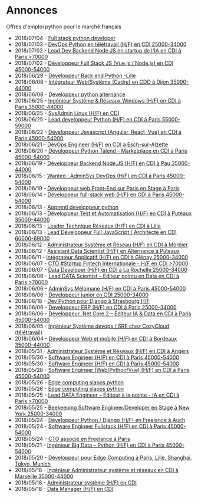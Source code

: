 # Annonces

Offres d'emploi python pour le marché français

* 2018/07/04 - [Full stack python developer](http://www.pyjobs.fr/jobs/details/6226/full-stack-python-developer "Full stack python developer")
* 2018/07/03 - [DevOps Python en télétravail (H/F) en CDI 25000-34000](http://www.pyjobs.fr/jobs/details/6225/devops-python-en-teletravail-h-f-en-cdi-25000-34000 "DevOps Python en télétravail (H/F) en CDI 25000-34000")
* 2018/07/02 - [Lead Dev Backend Node JS en startup de l'IA en CDI à Paris >70000](http://www.pyjobs.fr/jobs/details/6223/lead-dev-backend-node-js-en-startup-de-lia-en-cdi-a-paris-70000 "Lead Dev Backend Node JS en startup de l'IA en CDI à Paris >70000")
* 2018/07/02 - [Développeur Full Stack JS (Vue.js / Node.js) en CDI 45000-54000](http://www.pyjobs.fr/jobs/details/6224/developpeur-full-stack-js-vue-js-node-js-en-cdi-45000-54000 "Développeur Full Stack JS (Vue.js / Node.js) en CDI 45000-54000")
* 2018/06/29 - [Développeur Back end Python -Lille](http://www.pyjobs.fr/jobs/details/6222/developpeur-back-end-python-lille "Développeur Back end Python -Lille")
* 2018/06/08 - [Intégrateur Web/Système (Cadre) en CDD à Dijon 35000-44000](http://www.pyjobs.fr/jobs/details/6202/integrateur-web-systeme-cadre-en-cdd-a-dijon-35000-44000 "Intégrateur Web/Système (Cadre) en CDD à Dijon 35000-44000")
* 2018/06/08 - [Developpeur python alternance](http://www.pyjobs.fr/jobs/details/6203/developpeur-python-alternance "Developpeur python alternance")
* 2018/06/25 - [Ingénieur Système & Réseaux Windows (H/F) en CDI à Paris 35000-44000](http://www.pyjobs.fr/jobs/details/6221/ingenieur-systeme-reseaux-windows-h-f-en-cdi-a-paris-35000-44000 "Ingénieur Système & Réseaux Windows (H/F) en CDI à Paris 35000-44000")
* 2018/06/25 - [SysAdmin Linux (H/F) en CDI](http://www.pyjobs.fr/jobs/details/6220/sysadmin-linux-h-f-en-cdi "SysAdmin Linux (H/F) en CDI")
* 2018/06/25 - [Lead developpeur Python (H/F) en CDI à Paris 55000-59000](http://www.pyjobs.fr/jobs/details/6219/lead-developpeur-python-h-f-en-cdi-a-paris-55000-59000 "Lead developpeur Python (H/F) en CDI à Paris 55000-59000")
* 2018/06/22 - [Développeur Javascript (Angular, React, Vue) en CDI à Paris 45000-54000](http://www.pyjobs.fr/jobs/details/6218/developpeur-javascript-angular-react-vue-en-cdi-a-paris-45000-54000 "Développeur Javascript (Angular, React, Vue) en CDI à Paris 45000-54000")
* 2018/06/21 - [DevOps Engineer (H/F) en CDI à Esch-sur-Alzette](http://www.pyjobs.fr/jobs/details/6217/devops-engineer-h-f-en-cdi-a-esch-sur-alzette "DevOps Engineer (H/F) en CDI à Esch-sur-Alzette")
* 2018/06/20 - [Développeur Python Talend - Marketplace en CDI à Paris 45000-54000](http://www.pyjobs.fr/jobs/details/6216/developpeur-python-talend-marketplace-en-cdi-a-paris-45000-54000 "Développeur Python Talend - Marketplace en CDI à Paris 45000-54000")
* 2018/06/19 - [Développeur Backend Node.JS (H/F) en CDI à Pau 35000-44000](http://www.pyjobs.fr/jobs/details/6215/developpeur-backend-node-js-h-f-en-cdi-a-pau-35000-44000 "Développeur Backend Node.JS (H/F) en CDI à Pau 35000-44000")
* 2018/06/15 - [Wanted : AdminSys DevOps (H/F) en CDI à Paris 45000-54000](http://www.pyjobs.fr/jobs/details/6212/wanted-adminsys-devops-h-f-en-cdi-a-paris-45000-54000 "Wanted : AdminSys DevOps (H/F) en CDI à Paris 45000-54000")
* 2018/06/19 - [Développeur web Front-End sur Paris en Stage à Paris](http://www.pyjobs.fr/jobs/details/6214/developpeur-web-front-end-sur-paris-en-stage-a-paris "Développeur web Front-End sur Paris en Stage à Paris")
* 2018/06/14 - [Développeur full-stack web (H/F) en CDI à Paris 45000-54000](http://www.pyjobs.fr/jobs/details/6211/developpeur-full-stack-web-h-f-en-cdi-a-paris-45000-54000 "Développeur full-stack web (H/F) en CDI à Paris 45000-54000")
* 2018/06/13 - [Apprenti developpeur python](http://www.pyjobs.fr/jobs/details/6210/apprenti-developpeur-python "Apprenti developpeur python")
* 2018/06/13 - [Développeur Test et Automatisation (H/F) en CDI à Puteaux 35000-44000](http://www.pyjobs.fr/jobs/details/6208/developpeur-test-et-automatisation-h-f-en-cdi-a-puteaux-35000-44000 "Développeur Test et Automatisation (H/F) en CDI à Puteaux 35000-44000")
* 2018/06/13 - [Leader Technique Réseaux (H/F) en CDI à Lille](http://www.pyjobs.fr/jobs/details/6209/leader-technique-reseaux-h-f-en-cdi-a-lille "Leader Technique Réseaux (H/F) en CDI à Lille")
* 2018/06/13 - [Lead Développeur Full JavaScript / Architecte en CDI 60000-69000](http://www.pyjobs.fr/jobs/details/6207/lead-developpeur-full-javascript-architecte-en-cdi-60000-69000 "Lead Développeur Full JavaScript / Architecte en CDI 60000-69000")
* 2018/06/12 - [Administrateur Système et Réseau (H/F) en CDI à Morbier](http://www.pyjobs.fr/jobs/details/6205/administrateur-systeme-et-reseau-h-f-en-cdi-a-morbier "Administrateur Système et Réseau (H/F) en CDI à Morbier")
* 2018/06/12 - [Assistant Data Scientist (H/F) en Alternance à Puteaux](http://www.pyjobs.fr/jobs/details/6206/assistant-data-scientist-h-f-en-alternance-a-puteaux "Assistant Data Scientist (H/F) en Alternance à Puteaux")
* 2018/06/11 - [Intégrateur Applicatif (H/F) en CDI à Glénay 25000-34000](http://www.pyjobs.fr/jobs/details/6204/integrateur-applicatif-h-f-en-cdi-a-glenay-25000-34000 "Intégrateur Applicatif (H/F) en CDI à Glénay 25000-34000")
* 2018/06/07 - [CTO #Startup Fintech Internationale - H/F en CDI >70000](http://www.pyjobs.fr/jobs/details/6201/cto-startup-fintech-internationale-h-f-en-cdi-70000 "CTO #Startup Fintech Internationale - H/F en CDI >70000")
* 2018/06/07 - [Data Developer (H/F) en CDI à La Rochelle 25000-34000](http://www.pyjobs.fr/jobs/details/6200/data-developer-h-f-en-cdi-a-la-rochelle-25000-34000 "Data Developer (H/F) en CDI à La Rochelle 25000-34000")
* 2018/06/06 - [Lead DATA Scientist – Editeur pointu en Data en CDI à Paris >70000](http://www.pyjobs.fr/jobs/details/6198/lead-data-scientist-editeur-pointu-en-data-en-cdi-a-paris-70000 "Lead DATA Scientist – Editeur pointu en Data en CDI à Paris >70000")
* 2018/06/06 - [AdminSys Mélomane (H/F) en CDI à Paris 45000-54000](http://www.pyjobs.fr/jobs/details/6199/adminsys-melomane-h-f-en-cdi-a-paris-45000-54000 "AdminSys Mélomane (H/F) en CDI à Paris 45000-54000")
* 2018/06/06 - [Developpeur junior en CDI 25000-34000](http://www.pyjobs.fr/jobs/details/6195/developpeur-junior-en-cdi-25000-34000 "Developpeur junior en CDI 25000-34000")
* 2018/06/18 - [Dév Python pour Django à Strasbourg H/F](http://www.pyjobs.fr/jobs/details/6213/dev-python-pour-django-a-strasbourg-h-f "Dév Python pour Django à Strasbourg H/F")
* 2018/06/06 - [Developpeur ERP (H/F) en CDI à Paris 25000-34000](http://www.pyjobs.fr/jobs/details/6197/developpeur-erp-h-f-en-cdi-a-paris-25000-34000 "Developpeur ERP (H/F) en CDI à Paris 25000-34000")
* 2018/06/06 - [Développeur .Net Core 2 – Editeur IA & Data en CDI à Paris 45000-54000](http://www.pyjobs.fr/jobs/details/6196/developpeur-net-core-2-editeur-ia-data-en-cdi-a-paris-45000-54000 "Développeur .Net Core 2 – Editeur IA & Data en CDI à Paris 45000-54000")
* 2018/06/05 - [Ingénieur Système devops / SRE chez CozyCloud (télétravail)](http://www.pyjobs.fr/jobs/details/6194/ingenieur-systeme-devops-sre-chez-cozycloud-teletravail "Ingénieur Système devops / SRE chez CozyCloud (télétravail)")
* 2018/06/04 - [Développeur Web et mobile (H/F) en CDI à Bordeaux 35000-44000](http://www.pyjobs.fr/jobs/details/6193/developpeur-web-et-mobile-h-f-en-cdi-a-bordeaux-35000-44000 "Développeur Web et mobile (H/F) en CDI à Bordeaux 35000-44000")
* 2018/05/31 - [Administrateur Système et Réseaux (H/F) en CDI à Angers](http://www.pyjobs.fr/jobs/details/6192/administrateur-systeme-et-reseaux-h-f-en-cdi-a-angers "Administrateur Système et Réseaux (H/F) en CDI à Angers")
* 2018/05/30 - [Software Engineer (H/F) en CDI à Paris 45000-54000](http://www.pyjobs.fr/jobs/details/6190/software-engineer-h-f-en-cdi-a-paris-45000-54000 "Software Engineer (H/F) en CDI à Paris 45000-54000")
* 2018/05/30 - [Software Engineer (H/F) en CDI à Paris 45000-54000](http://www.pyjobs.fr/jobs/details/6191/software-engineer-h-f-en-cdi-a-paris-45000-54000 "Software Engineer (H/F) en CDI à Paris 45000-54000")
* 2018/05/28 - [Software Engineer (Web/Python/Vue) (H/F) en CDI à Paris 45000-54000](http://www.pyjobs.fr/jobs/details/6189/software-engineer-web-python-vue-h-f-en-cdi-a-paris-45000-54000 "Software Engineer (Web/Python/Vue) (H/F) en CDI à Paris 45000-54000")
* 2018/05/26 - [Edge computing slapos python](http://www.pyjobs.fr/jobs/details/6188/edge-computing-slapos-python "Edge computing slapos python")
* 2018/05/26 - [Edge computing slapos python](http://www.pyjobs.fr/jobs/details/6187/edge-computing-slapos-python "Edge computing slapos python")
* 2018/05/25 - [Lead DATA Engineer – Editeur à la pointe - IA en CDI à Paris >70000](http://www.pyjobs.fr/jobs/details/6185/lead-data-engineer-editeur-a-la-pointe-ia-en-cdi-a-paris-70000 "Lead DATA Engineer – Editeur à la pointe - IA en CDI à Paris >70000")
* 2018/05/25 - [Beekeeping Software Engineer/Developer en Stage à New York 25000-34000](http://www.pyjobs.fr/jobs/details/6186/beekeeping-software-engineer-developer-en-stage-a-new-york-25000-34000 "Beekeeping Software Engineer/Developer en Stage à New York 25000-34000")
* 2018/05/24 - [Développeur Python / Django (H/F) en Freelance à Auch](http://www.pyjobs.fr/jobs/details/6183/developpeur-python-django-h-f-en-freelance-a-auch "Développeur Python / Django (H/F) en Freelance à Auch")
* 2018/05/24 - [Software Engineer Fullstack (H/F) en CDI à Paris 45000-54000](http://www.pyjobs.fr/jobs/details/6184/software-engineer-fullstack-h-f-en-cdi-a-paris-45000-54000 "Software Engineer Fullstack (H/F) en CDI à Paris 45000-54000")
* 2018/05/24 - [CTO associé en Freelance à Paris](http://www.pyjobs.fr/jobs/details/6182/cto-associe-en-freelance-a-paris "CTO associé en Freelance à Paris")
* 2018/05/21 - [Ingénieur Big Data – Python (H/F) en CDI à Paris 45000-54000](http://www.pyjobs.fr/jobs/details/6181/ingenieur-big-data-python-h-f-en-cdi-a-paris-45000-54000 "Ingénieur Big Data – Python (H/F) en CDI à Paris 45000-54000")
* 2018/05/20 - [Développeur pour Edge Computing à Paris, Lille, Shanghai, Tokyo, Munich](http://www.pyjobs.fr/jobs/details/6180/developpeur-pour-edge-computing-a-paris-lille-shanghai-tokyo-munich "Développeur pour Edge Computing à Paris, Lille, Shanghai, Tokyo, Munich")
* 2018/05/18 - [Ingénieur Administrateur système et réseaux en CDI à Marseille 35000-44000](http://www.pyjobs.fr/jobs/details/6179/ingenieur-administrateur-systeme-et-reseaux-en-cdi-a-marseille-35000-44000 "Ingénieur Administrateur système et réseaux en CDI à Marseille 35000-44000")
* 2018/05/18 - [Administrateur système (H/F) en CDI](http://www.pyjobs.fr/jobs/details/6177/administrateur-systeme-h-f-en-cdi "Administrateur système (H/F) en CDI")
* 2018/05/18 - [Data Manager (H/F) en CDI](http://www.pyjobs.fr/jobs/details/6178/data-manager-h-f-en-cdi "Data Manager (H/F) en CDI")

